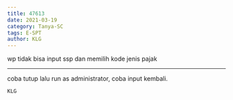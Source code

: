 ```yaml
---
title: 47613
date: 2021-03-19
category: Tanya-SC
tags: E-SPT
author: KLG
---
```


wp tidak bisa input ssp dan memilih kode jenis pajak

---

coba tutup lalu run as administrator, coba input kembali.

`KLG`
